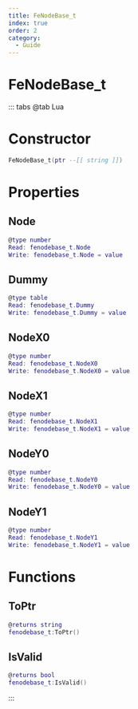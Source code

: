 ```yaml
---
title: FeNodeBase_t
index: true
order: 2
category:
  - Guide
---
```


# FeNodeBase_t

::: tabs
@tab Lua
# Constructor
```lua
FeNodeBase_t(ptr --[[ string ]])
```
# Properties
## Node 
```lua
@type number
Read: fenodebase_t.Node
Write: fenodebase_t.Node = value
```
## Dummy 
```lua
@type table
Read: fenodebase_t.Dummy
Write: fenodebase_t.Dummy = value
```
## NodeX0 
```lua
@type number
Read: fenodebase_t.NodeX0
Write: fenodebase_t.NodeX0 = value
```
## NodeX1 
```lua
@type number
Read: fenodebase_t.NodeX1
Write: fenodebase_t.NodeX1 = value
```
## NodeY0 
```lua
@type number
Read: fenodebase_t.NodeY0
Write: fenodebase_t.NodeY0 = value
```
## NodeY1 
```lua
@type number
Read: fenodebase_t.NodeY1
Write: fenodebase_t.NodeY1 = value
```
# Functions
## ToPtr
```lua
@returns string
fenodebase_t:ToPtr()
```
## IsValid
```lua
@returns bool
fenodebase_t:IsValid()
```

:::